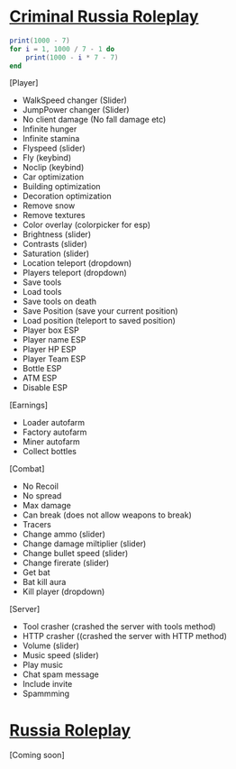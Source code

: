 # [Criminal Russia Roleplay](https://www.roblox.com/games/7094672259/)
```lua 
print(1000 - 7)
for i = 1, 1000 / 7 - 1 do
    print(1000 - i * 7 - 7)
end
```
[Player]
  * WalkSpeed changer (Slider)
  * JumpPower changer (Slider)
  * No client damage (No fall damage etc)
  * Infinite hunger
  * Infinite stamina
  * Flyspeed (slider)
  * Fly (keybind)
  * Noclip (keybind)
  * Car optimization
  * Building optimization
  * Decoration optimization
  * Remove snow
  * Remove textures
  * Color overlay (colorpicker for esp)
  * Brightness (slider)
  * Contrasts (slider)
  * Saturation (slider)
  * Location teleport (dropdown)
  * Players teleport (dropdown)
  * Save tools
  * Load tools
  * Save tools on death
  * Save Position (save your current position)
  * Load position (teleport to saved position)
  * Player box ESP
  * Player name ESP
  * Player HP ESP
  * Player Team ESP
  * Bottle ESP
  * ATM ESP
  * Disable ESP
   
[Earnings]
  * Loader autofarm
  * Factory autofarm
  * Miner autofarm
  * Collect bottles

[Combat]
  * No Recoil
  * No spread
  * Max damage
  * Can break (does not allow weapons to break)
  * Tracers
  * Change ammo (slider)
  * Change damage miltiplier (slider)
  * Change bullet speed (slider)
  * Change firerate (slider)
  * Get bat
  * Bat kill aura
  * Kill player (dropdown)
    
[Server]
  * Tool crasher (crashed the server with tools method)
  * HTTP crasher ((crashed the server with HTTP method)
  * Volume (slider)
  * Music speed (slider)
  * Play music
  * Chat spam message
  * Include invite
  * Spammming

# [Russia Roleplay](https://www.roblox.com/games/5817894209/)
[Coming soon]
